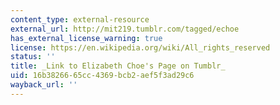 ```yaml
---
content_type: external-resource
external_url: http://mit219.tumblr.com/tagged/echoe
has_external_license_warning: true
license: https://en.wikipedia.org/wiki/All_rights_reserved
status: ''
title: _Link to Elizabeth Choe's Page on Tumblr_
uid: 16b38266-65cc-4369-bcb2-aef5f3ad29c6
wayback_url: ''
---
```

